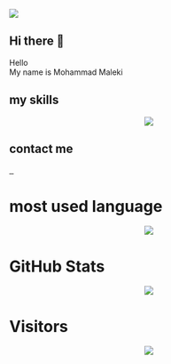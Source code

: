 <p>
  <img src="https://github-widgetbox.vercel.app/api/profile?username=md86mi86&data=followers,repositories,stars,commits&theme=darkmode">
</p>

## Hi there 👋
<p>Hello <br> My name is Mohammad Maleki</p>

## my skills

<p align="center">
  <a href="https://skillicons.dev">
    <img src="https://skillicons.dev/icons?i=html,css,js,tailwind,bootstrap,cs,php,git,sass,python" />
  </a>
</p>

## contact me

<a href="mailto:mohammad2007maleki@gmail.com">
        <img src="https://skillicons.dev/icons?i=gmail" alt="">
</a>

<a href="https://instagram.com/md86mi86">
        <img src="https://skillicons.dev/icons?i=instagram" alt="">
</a>

<a href="https://linkedin.com/in/md86mi86">
        <img src="https://skillicons.dev/icons?i=linkedin" alt="">
</a>

# most used language

<p align="center">
  <img src="https://github-readme-stats.vercel.app/api/top-langs/?username=md86mi86&layout=pie&theme=dark">
</p>

# GitHub Stats

<p align="center">
  <img src="https://github-readme-stats.vercel.app/api?username=md86mi86&show_icons=true&theme=radical&include_all_commits=true">
</p>


# Visitors

<p align="center">
  <img src="https://count.getloli.com/get/@md86mi86github.readme">
</p>
